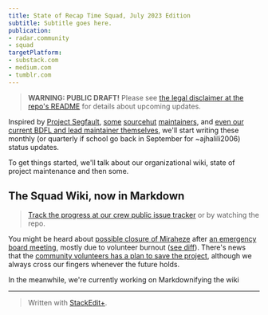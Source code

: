 ```yaml
---
title: State of Recap Time Squad, July 2023 Edition
subtitle: Subtitle goes here.
publication:
- radar.community
- squad
targetPlatform:
- substack.com
- medium.com
- tumblr.com
---
```


> **WARNING: PUBLIC DRAFT!** Please see [the legal disclaimer at the repo's README](/README.md#legal-disclaimer) for details about upcoming updates.

Inspired by [Project Segfault](https://blog.projectsegfau.lt/tag/state-of-project-segfault/), [some](https://drewdevault.com/) [sourcehut](https://bitfehler.srht.site/) [maintainers](https://emersion.fr/), and [even our current BDFL and lead maintainer themselves](https://ajhalili2006.substack.com/archive?sort=search&search=status%20update), we'll start writing these monthly (or quarterly if school go back in September for ~ajhalili2006) status updates.

To get things started, we'll talk about our organizational wiki, state of project maintenance and then some.

## The Squad Wiki, now in Markdown

> [Track the progress at our crew public issue tracker](https://mau.dev/RecapTime/squad/issue-tracker/-/issues/7) or by watching the repo.

You might be heard about [possible closure of Miraheze](https://meta.miraheze.org/wiki/Board/Policies/20230615-Statement) after [an emergency board meeting](https://meta.miraheze.org/wiki/Board/Policies/20230607-Minutes), mostly due to volunteer burnout ([see diff](https://meta.miraheze.org/w/index.php?diff=339060&diffmode=visual)). There's news that the [community volunteers has a plan to save the project](https://meta.miraheze.org/wiki/Miraheze_is_Not_Shutting_Down), although we always cross our fingers whenever the future holds.

In the meanwhile, we're currently working on Markdownifying the wiki 

---
> Written with [StackEdit+](https://stackedit.net/).
<!--stackedit_data:
eyJwcm9wZXJ0aWVzIjoiZXh0ZW5zaW9uczpcbiAgcHJlc2V0Oi
BnZm1cbiAgZW1vamk6XG4gICAgc2hvcnRjdXRzOiB0cnVlXG4i
LCJoaXN0b3J5IjpbMTgwMzA0MDM2MywtNzc4NTg2MjM1LC03OD
I0NzY1MjcsLTc5Mjc4NDQxMywtMjA4MDYwMDM1MV19
-->